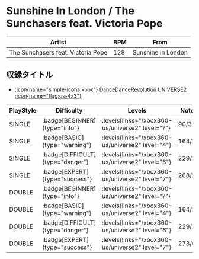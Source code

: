 # Sunshine In London / The Sunchasers feat. Victoria Pope

|Artist|BPM|From|
|------|---|----|
|The Sunchasers feat. Victoria Pope|128|Sunshine in London|

## 収録タイトル

- [:icon{name="simple-icons:xbox"} DanceDanceRevolution UNIVERSE2 :icon{name="flag:us-4x3"}](/xbox360-us/universe2)

|PlayStyle|Difficulty|Levels|Notes|Movie|
|---------|----------|------|-----|-----|
|SINGLE| :badge[BEGINNER]{type="info"}| :levels{links="/xbox360-us/universe2" level="?"}|90/3||
|SINGLE| :badge[BASIC]{type="warning"}| :levels{links="/xbox360-us/universe2" level="4"}|164/11||
|SINGLE| :badge[DIFFICULT]{type="danger"}| :levels{links="/xbox360-us/universe2" level="6"}|229/10||
|SINGLE| :badge[EXPERT]{type="success"}| :levels{links="/xbox360-us/universe2" level="7"}|268/2||
|DOUBLE| :badge[BEGINNER]{type="info"}| :levels{links="/xbox360-us/universe2" level="?"}|||
|DOUBLE| :badge[BASIC]{type="warning"}| :levels{links="/xbox360-us/universe2" level="4"}|164/11||
|DOUBLE| :badge[DIFFICULT]{type="danger"}| :levels{links="/xbox360-us/universe2" level="6"}|229/10||
|DOUBLE| :badge[EXPERT]{type="success"}| :levels{links="/xbox360-us/universe2" level="7"}|273/6||
